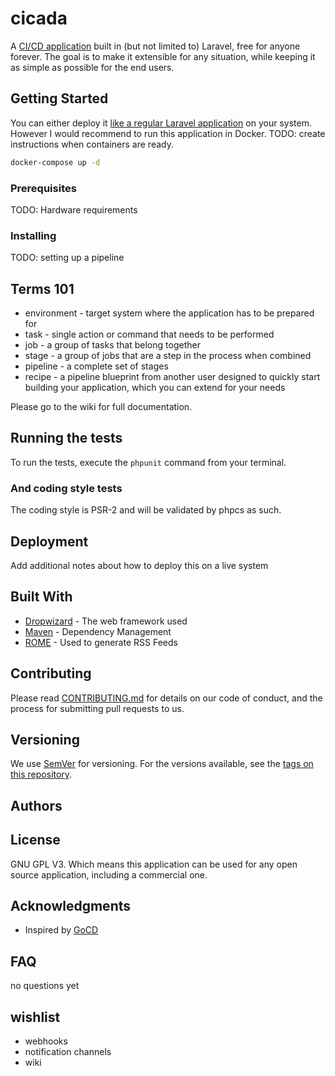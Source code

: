 # cicada
A [CI/CD application](https://en.wikipedia.org/wiki/CI/CD) built in (but not limited to) Laravel, free for anyone forever. The goal is to make it extensible for any situation, while keeping it as simple as possible for the end users.


## Getting Started

You can either deploy it [like a regular Laravel application](https://laravel.com/docs/7.x#server-requirements) on your system. However I would recommend to run this application in Docker.
TODO: create instructions when containers are ready.
```bash
docker-compose up -d
```

### Prerequisites

TODO: Hardware requirements

### Installing

TODO: setting up a pipeline

## Terms 101

 * environment - target system where the application has to be prepared for 
 * task - single action or command that needs to be performed
 * job - a group of tasks that belong together
 * stage - a group of jobs that are a step in the process when combined
 * pipeline - a complete set of stages
 * recipe - a pipeline blueprint from another user designed to quickly start building your application, which you can extend for your needs
 
 Please go to the wiki for full documentation.

## Running the tests

To run the tests, execute the `phpunit` command from your terminal.

### And coding style tests

The coding style is PSR-2 and will be validated by phpcs as such.

## Deployment

Add additional notes about how to deploy this on a live system

## Built With

* [Dropwizard](http://www.dropwizard.io/1.0.2/docs/) - The web framework used
* [Maven](https://maven.apache.org/) - Dependency Management
* [ROME](https://rometools.github.io/rome/) - Used to generate RSS Feeds

## Contributing

Please read [CONTRIBUTING.md](https://gist.github.com/PurpleBooth/b24679402957c63ec426) for details on our code of conduct, and the process for submitting pull requests to us.

## Versioning

We use [SemVer](http://semver.org/) for versioning. For the versions available, see the [tags on this repository](https://github.com/your/project/tags). 

## Authors


## License

 GNU GPL V3. Which means this application can be used for any open source application, including a commercial one.

## Acknowledgments

* Inspired by [GoCD](https://www.gocd.org/)

## FAQ
no questions yet

## wishlist
 - webhooks
 - notification channels
 - wiki
 